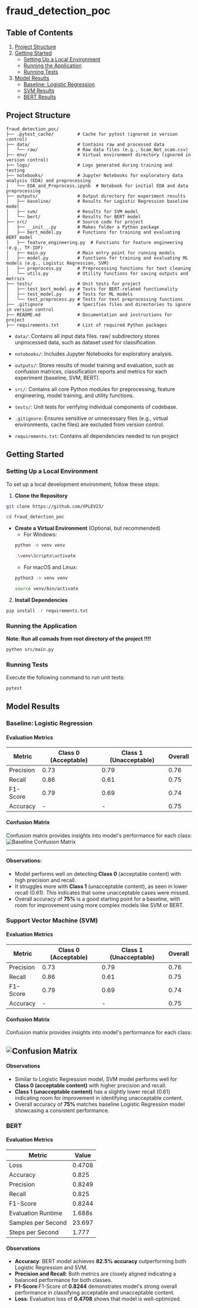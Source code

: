 # fraud_detection_poc

## Table of Contents

1. [Project Structure](#project-structure)  
2. [Getting Started](#getting-started)  
   - [Setting Up a Local Environment](#setting-up-a-local-environment)  
   - [Running the Application](#running-the-application)  
   - [Running Tests](#running-tests)  
3. [Model Results](#model-results)  
   - [Baseline: Logistic Regression](#baseline-logistic-regression)  
   - [SVM Results](#svm-results)  
   - [BERT Results](#bert-results)


## Project Structure

```
fraud_detection_poc/
├── .pytest_cache/         # Cache for pytest (ignored in version control)
├── data/                  # Contains raw and processed data
│   └── raw/               # Raw data files (e.g., Scam_Not_scam.csv)
├── env/                   # Virtual environment directory (ignored in version control)
├── logs/                  # Logs generated during training and testing
├── notebooks/             # Jupyter Notebooks for exploratory data analysis (EDA) and preprocessing
│   └── EDA_and_Preprocess.ipynb  # Notebook for initial EDA and data preprocessing
├── outputs/               # Output directory for experiment results
│   ├── baseline/          # Results for Logistic Regression baseline model
│   ├── svm/               # Results for SVM model
│   └── bert/              # Results for BERT model
├── src/                   # Source code for project
│   ├── __init__.py        # Makes folder a Python package
│   ├── bert_model.py      # Functions for training and evaluating BERT model
│   ├── feature_engineering.py  # Functions for feature engineering (e.g., TF-IDF)
│   ├── main.py            # Main entry point for running models
│   ├── model.py           # Functions for training and evaluating ML models (e.g., Logistic Regression, SVM)
│   ├── preprocess.py      # Preprocessing functions for text cleaning
│   └── utils.py           # Utility functions for saving outputs and metrics
├── tests/                 # Unit tests for project
│   ├── test_bert_model.py # Tests for BERT-related functionality
│   ├── test_model.py      # Tests for ML models
│   └── test_preprocess.py # Tests for text preprocessing functions
├── .gitignore             # Specifies files and directories to ignore in version control
├── README.md              # Documentation and instructions for  project
├── requirements.txt       # List of required Python packages
```

- `data/`: Contains all input data files. raw/ subdirectory stores unprocessed data, such as dataset used for classification.

- `notebooks/`: Includes Jupyter Notebooks for exploratory analysis.

- `outputs/`: Stores results of model training and evaluation, such as confusion matrices, classification reports and metrics for each experiment (baseline, SVM, BERT).

- `src/`: Contains all core Python modules for preprocessing, feature engineering, model training, and utility functions.

- `tests/`: Unit tests for verifying individual components of codebase.

- `.gitignore`: Ensures sensitive or unnecessary files (e.g., virtual environments, cache files) are excluded from version control.

- `requirements.txt`: Contains all dependencies needed to run project

## Getting Started

  

### Setting Up a Local Environment

To set up a local development environment, follow these steps:


1.  **Clone the Repository**

```bash
git clone https://github.com/VPLEV23/

cd fraud_detection_poc
```
-  **Create a Virtual Environment** (Optional, but recommended)
	- For Windows:
	```bash
	python -m venv venv 
	
	.\venv\Scripts\activate
	```
	- For macOS and Linux:
	```bash
	python3 -m venv venv
	
   source venv/bin/activate
	```
2. **Install Dependencies**
```bash 
pip install -r requirements.txt
```
### Running the Application

**Note: Run all comads from root directory of the project !!!!**

```bash 
python src/main.py
```

### Running Tests

Execute the following command to run unit tests:
```bash 
pytest
```

## Model Results

### Baseline: Logistic Regression

#### Evaluation Metrics

| Metric            | Class 0 (Acceptable) | Class 1 (Unacceptable) | Overall |
|--------------------|----------------------|-------------------------|---------|
| Precision          | 0.73                | 0.79                   | 0.76    |
| Recall             | 0.86                | 0.61                   | 0.75    |
| F1-Score           | 0.79                | 0.69                   | 0.74    |
| Accuracy           | -                   | -                      | 0.75    |


#### Confusion Matrix
Confusion matrix provides insights into model's performance for each class:
![Baseline Confusion Matrix](outputs/baseline/confusion_matrix.png)

---

#### Observations:

- Model performs well on detecting **Class 0** (acceptable content) with high precision and recall.
- It struggles more with **Class 1** (unacceptable content), as seen in lower recall (0.61). This indicates that some unacceptable cases were missed.
- Overall accuracy of **75%** is a good starting point for a baseline, with room for improvement using more complex models like SVM or BERT.

### Support Vector Machine (SVM)

#### Evaluation Metrics

| Metric            | Class 0 (Acceptable) | Class 1 (Unacceptable) | Overall |
|--------------------|----------------------|-------------------------|---------|
| Precision          | 0.73                | 0.79                   | 0.76    |
| Recall             | 0.86                | 0.61                   | 0.75    |
| F1-Score           | 0.79                | 0.69                   | 0.74    |
| Accuracy           | -                   | -                      | 0.75    |

#### Confusion Matrix
Confusion matrix provides insights into model's performance for each class:

![Confusion Matrix](outputs/svm/confusion_matrix.png)
---
#### Observations

- Similar to Logistic Regression model, SVM model performs well for **Class 0 (acceptable content)** with higher precision and recall.
- **Class 1 (unacceptable content)** has a slightly lower recall (0.61) indicating room for improvement in identifying unacceptable content.
- Overall accuracy of **75%** matches baseline Logistic Regression model showcasing a consistent performance.

### BERT

#### Evaluation Metrics

| Metric               | Value     |
|-----------------------|-----------|
| Loss                 | 0.4708    |
| Accuracy             | 0.825     |
| Precision            | 0.8249    |
| Recall               | 0.825     |
| F1-Score             | 0.8244    |
| Evaluation Runtime   | 1.688s    |
| Samples per Second   | 23.697    |
| Steps per Second     | 1.777     |

#### Observations

- **Accuracy**: BERT model achieves **82.5% accuracy** outperforming both Logistic Regression and SVM.
- **Precision and Recall**: Both metrics are closely aligned indicating a balanced performance for both classes.
- **F1-Score**:F1-Score of **0.8244** demonstrates model's strong overall performance in classifying acceptable and unacceptable content.
- **Loss**: Evaluation loss of **0.4708** shows that  model is well-optimized.

